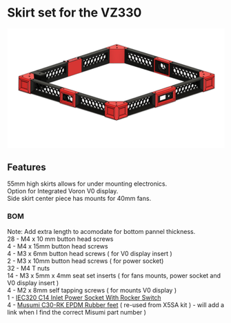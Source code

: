 # Skirt set for the VZ330 ##  

![Front Image](./IMG/VZbot_Skirts_v8_front.png)

## Features ##
55mm high skirts allows for under mounting electronics.       
Option for Integrated Voron V0 display.     
Side skirt center piece has mounts for 40mm fans. 


### BOM ### 
Note: Add extra length to acomodate for bottom pannel thickness.          
28 - M4 x 10 mm button head screws      
4 - M4 x 15mm button head screws       
4 - M3 x 6mm button head screws ( for V0 display insert )       
2 - M3 x 10mm button head screws ( for power socket)      
32 - M4 T nuts      
14 - M3 x 5mm x 4mm seat set inserts ( for fans mounts, power socket and V0 display insert )       
4 -  M2 x 8mm self tapping screws ( for mounts V0 display )       
1 - [IEC320 C14 Inlet Power Socket With Rocker Switch](https://deepfriedhero.in/products/iec320-c14-inlet-power-socket-with-red-rocker-switch)      
4 - [ Musumi C30-RK EPDM Rubber feet](https://us.misumi-ec.com/vona2/detail/110500157910) ( re-used from X5SA kit )  - will add a link when I find the correct Misumi part number )
